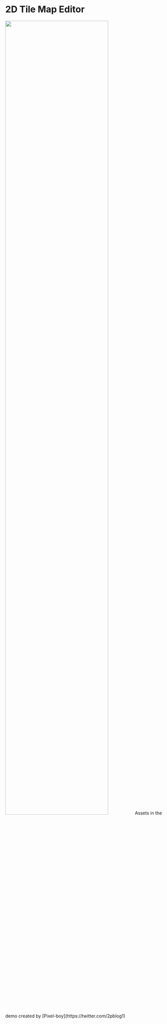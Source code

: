 # 2D Tile Map Editor

<img width="80%" src="https://user-images.githubusercontent.com/77339741/174420401-a9ca5b3a-e5e7-43cb-82ea-f0d71befbef7.gif"/>
Assets in the demo created by [Pixel-boy](https://twitter.com/2pblog1)
